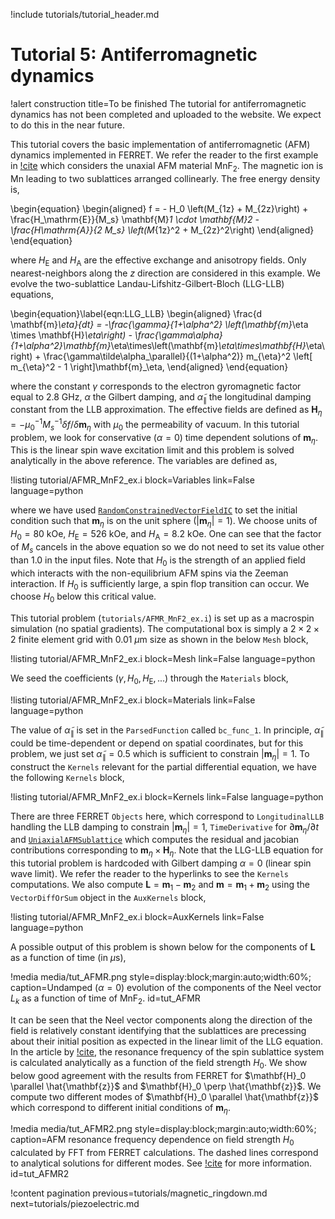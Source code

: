 !include tutorials/tutorial_header.md

# Tutorial 5: Antiferromagnetic dynamics

!alert construction title=To be finished
The tutorial for antiferromagnetic dynamics has not been completed and uploaded to the website. We expect to do this in the near future.

This tutorial covers the basic implementation of antiferromagnetic (AFM) dynamics implemented in FERRET. We refer the reader to the first example in [!cite](Rezende2019) which considers the unaxial AFM material $\mathrm{MnF}_2$. The magnetic ion is $\mathrm{Mn}$ leading to two sublattices arranged collinearly. The free energy density is,

\begin{equation}
  \begin{aligned}
    f = - H_0 \left(M_{1z} + M_{2z}\right) + \frac{H_\mathrm{E}}{M_s} \mathbf{M}_1 \cdot \mathbf{M}_2 - \frac{H_\mathrm{A}}{2 M_s} \left(M_{1z}^2 + M_{2z}^2\right)
  \end{aligned}
\end{equation}

where $H_\mathrm{E}$ and $H_\mathrm{A}$ are the effective exchange and anisotropy fields. Only nearest-neighbors along the $z$ direction are considered in this example. We evolve the two-sublattice Landau-Lifshitz-Gilbert-Bloch (LLG-LLB) equations,

\begin{equation}\label{eqn:LLG_LLB}
  \begin{aligned}
    \frac{d \mathbf{m}_\eta}{dt} = -\frac{\gamma}{1+\alpha^2} \left(\mathbf{m}_\eta \times \mathbf{H}_\eta\right) - \frac{\gamma\alpha}{1+\alpha^2}\mathbf{m}_\eta\times\left(\mathbf{m}_\eta\times\mathbf{H}_\eta\right) + \frac{\gamma\tilde\alpha_\parallel}{(1+\alpha^2)} m_{\eta}^2 \left[ m_{\eta}^2 - 1 \right]\mathbf{m}_\eta,
  \end{aligned}
\end{equation}

where the constant $\gamma$ corresponds to the electron gyromagnetic factor equal to $2.8$ GHz, $\alpha$ the Gilbert damping, and $\tilde\alpha_\parallel$ the longitudinal damping constant from the LLB approximation. The effective fields are defined as $\mathbf{H}_\eta = - \mu_0^{-1} M_s^{-1} \delta f / \delta \mathbf{m}_\eta$ with $\mu_0$ the permeability of vacuum. In this tutorial problem, we look for conservative ($\alpha = 0$) time dependent solutions of $\mathbf{m}_\eta$. This is the linear spin wave excitation limit and this problem is solved analytically in the above reference. The variables are defined as,

!listing tutorial/AFMR_MnF2_ex.i
         block=Variables
         link=False
         language=python

where we have used [`RandomConstrainedVectorFieldIC`](source/ics/RandomConstrainedVectorFieldIC.md) to set the initial condition such that $\mathbf{m}_\eta$ is on the unit sphere  $(|\mathbf{m}_\eta| = 1)$. We choose units of $H_0 = 80$ kOe, $H_\mathrm{E} = 526$ kOe, and $H_\mathrm{A} = 8.2$ kOe. One can see that the factor of $M_s$ cancels in the above equation so we do not need to set its value other than $1.0$ in the input files. Note that $H_0$ is the strength of an applied field which interacts with the non-equilibrium AFM spins via the Zeeman interaction. If $H_0$ is sufficiently large, a spin flop transition can occur. We choose $H_0$ below this critical value.

This tutorial problem (`tutorials/AFMR_MnF2_ex.i`) is set up as a macrospin simulation (no spatial gradients). The computational box is simply a $2 \times 2 \times 2$ finite element grid with $0.01$ $\mu$m size as shown in the below `Mesh` block,

!listing tutorial/AFMR_MnF2_ex.i
         block=Mesh
         link=False
         language=python

We seed the coefficients ($\gamma, H_0, H_\mathrm{E},...$) through the `Materials` block,

!listing tutorial/AFMR_MnF2_ex.i
         block=Materials
         link=False
         language=python

The value of $\tilde\alpha_\parallel$ is set in the `ParsedFunction` called `bc_func_1`. In principle, $\tilde\alpha_\parallel$ could be time-dependent or depend on spatial coordinates, but for this problem, we just set $\tilde\alpha_\parallel = 0.5$ which is sufficient to constrain $|\mathbf{m}_\eta| = 1$. To construct the `Kernels` relevant for the partial differential equation, we have the following `Kernels` block,

!listing tutorial/AFMR_MnF2_ex.i
         block=Kernels
         link=False
         language=python

There are three FERRET `Objects` here, which correspond to `LongitudinalLLB` handling the LLB damping to constrain $|\mathbf{m}_\eta| = 1$, `TimeDerivative` for $\partial \mathbf{m}_\eta / \partial t$ and [`UniaxialAFMSublattice`](source/kernels/UniaxialAFMSublattice.md) which computes the residual and jacobian contributions corresponding to $\mathbf{m}_\eta \times \mathbf{H}_\eta$. Note that the LLG-LLB equation for this tutorial problem is hardcoded with Gilbert damping $\alpha = 0$ (linear spin wave limit). We refer the reader to the hyperlinks to see the `Kernels` computations. We also compute $\mathbf{L} = \mathbf{m}_1 - \mathbf{m}_2$ and $\mathbf{m} = \mathbf{m}_1 + \mathbf{m}_2$ using the `VectorDiffOrSum` object in the `AuxKernels` block,

!listing tutorial/AFMR_MnF2_ex.i
         block=AuxKernels
         link=False
         language=python

A possible output of this problem is shown below for the components of $\mathbf{L}$ as a function of time (in $\mu$s),

!media media/tut_AFMR.png style=display:block;margin:auto;width:60%; caption=Undamped ($\alpha = 0$) evolution of the components of the Neel vector $L_k$ as a function of time of $\mathrm{MnF}_2$. id=tut_AFMR

It can be seen that the Neel vector components along the direction of the field is relatively constant identifying that the sublattices are precessing about their initial position as expected in the linear limit of the LLG equation. In the article by [!cite](Rezende2019), the resonance frequency of the spin sublattice system is calculated analytically as a function of the field strength $H_0$. We show below good agreement with the results from FERRET for $\mathbf{H}_0 \parallel \hat{\mathbf{z}}$ and $\mathbf{H}_0 \perp \hat{\mathbf{z}}$. We compute two different modes of $\mathbf{H}_0 \parallel \hat{\mathbf{z}}$ which correspond to different initial conditions of $\mathbf{m}_\eta$.

!media media/tut_AFMR2.png style=display:block;margin:auto;width:60%; caption=AFM resonance frequency dependence on field strength $H_0$ calculated by FFT from FERRET calculations. The dashed lines correspond to analytical solutions for different modes. See [!cite](Rezende2019) for more information. id=tut_AFMR2

!content pagination previous=tutorials/magnetic_ringdown.md next=tutorials/piezoelectric.md
